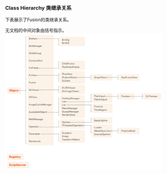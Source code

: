 ### Class Hierarchy 类继承关系

下表展示了Fusion的类继承关系。

无文档的中间对象由括号指示。![ClassHierarchy](images/ClassHierarchy.png)
